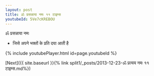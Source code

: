 ```yaml
---
layout: post
title: ॐ प्रसन्नाया नमः ११ टाइम्स
youtubeId: 5Ve7cKREBOU
---
```

 
 
 ॐ प्रसन्नाया नमः  
 
 -  जिसे अपने भक्तों के प्रति दया आती है 
 
  
 
  
 
 
 
 
 
 


{% include youtubePlayer.html id=page.youtubeId %}
 
[Next]({{ site.baseurl }}{% link  split1/_posts/2013-12-23-ॐ प्रत्यय नमः ११ टाइम्स.md%})
 
